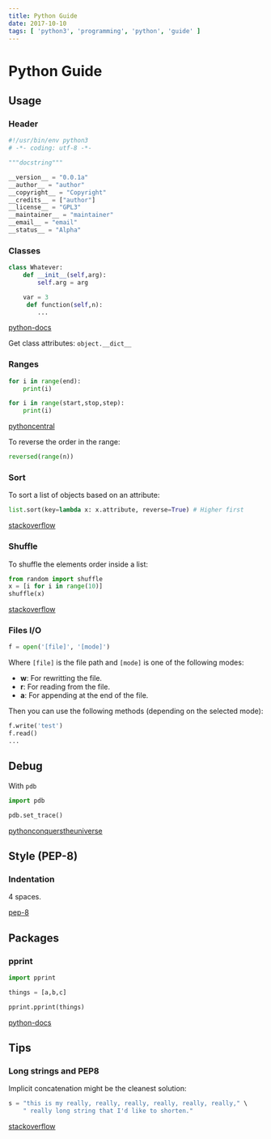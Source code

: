 ```yaml
---
title: Python Guide
date: 2017-10-10
tags: [ 'python3', 'programming', 'python', 'guide' ]
---
```


# Python Guide

## Usage

### Header

```python
#!/usr/bin/env python3
# -*- coding: utf-8 -*-

"""docstring"""

__version__ = "0.0.1a"
__author__ = "author"
__copyright__ = "Copyright"
__credits__ = ["author"]
__license__ = "GPL3"
__maintainer__ = "maintainer"
__email__ = "email"
__status__ = "Alpha"
```

### Classes

```python
class Whatever:
    def __init__(self,arg):
        self.arg = arg

    var = 3
     def function(self,n):
        ...
```

[python-docs](https://docs.python.org/3/tutorial/classes.html)

Get class attributes: `object.__dict__`

### Ranges

```python
for i in range(end):
    print(i)

for i in range(start,stop,step):
    print(i)
```

[pythoncentral](http://pythoncentral.io/pythons-range-function-explained/)

To reverse the order in the range:

```python
reversed(range(n))
```

### Sort

To sort a list of objects based on an attribute:

```python
list.sort(key=lambda x: x.attribute, reverse=True) # Higher first
```

[stackoverflow](https://stackoverflow.com/questions/403421/how-to-sort-a-list-of-objects-based-on-an-attribute-of-the-objects)

### Shuffle

To shuffle the elements order inside a list:

```python
from random import shuffle
x = [i for i in range(10)]
shuffle(x)
```

[stackoverflow](https://stackoverflow.com/questions/976882/shuffling-a-list-of-objects)

### Files I/O

```python
f = open('[file]', '[mode]')
```

Where `[file]` is the file path and `[mode]` is one of the following modes:

* **w**: For rewritting the file.
* **r**: For reading from the file.
* **a**: For appending at the end of the file.

Then you can use the following methods (depending on the selected mode):

```python
f.write('test')
f.read()
...
```

## Debug

With `pdb`

```python
import pdb

pdb.set_trace()
 ```

[pythonconquerstheuniverse](https://pythonconquerstheuniverse.wordpress.com/2009/09/10/debugging-in-python/)

## Style (PEP-8)

### Indentation

4 spaces.

[pep-8](https://www.python.org/dev/peps/pep-0008/#indentation)

## Packages

### pprint

```python
import pprint

things = [a,b,c]

pprint.pprint(things)
```

[python-docs](https://docs.python.org/3/library/pprint.html)

## Tips

### Long strings and PEP8

Implicit concatenation might be the cleanest solution:

```python
s = "this is my really, really, really, really, really, really," \
    " really long string that I'd like to shorten."
```

[stackoverflow](https://stackoverflow.com/questions/1874592/how-to-write-very-long-string-that-conforms-with-pep8-and-prevent-e501)
